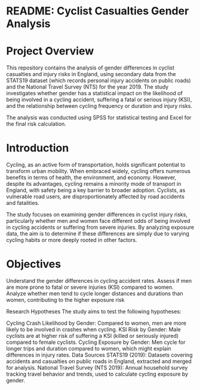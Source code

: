 # README: Cyclist Casualties Gender Analysis
# Project Overview
This repository contains the analysis of gender differences in cyclist casualties and injury risks in England, using secondary data from the STATS19 dataset (which records personal injury accidents on public roads) and the National Travel Survey (NTS) for the year 2019. The study investigates whether gender has a statistical impact on the likelihood of being involved in a cycling accident, suffering a fatal or serious injury (KSI), and the relationship between cycling frequency or duration and injury risks.

The analysis was conducted using SPSS for statistical testing and Excel for the final risk calculation.

# Introduction
Cycling, as an active form of transportation, holds significant potential to transform urban mobility. When embraced widely, cycling offers numerous benefits in terms of health, the environment, and economy. However, despite its advantages, cycling remains a minority mode of transport in England, with safety being a key barrier to broader adoption. Cyclists, as vulnerable road users, are disproportionately affected by road accidents and fatalities.

The study focuses on examining gender differences in cyclist injury risks, particularly whether men and women face different odds of being involved in cycling accidents or suffering from severe injuries. By analyzing exposure data, the aim is to determine if these differences are simply due to varying cycling habits or more deeply rooted in other factors.


# Objectives
Understand the gender differences in cycling accident rates.
Assess if men are more prone to fatal or severe injuries (KSI) compared to women.
Analyze whether men tend to cycle longer distances and durations than women, contributing to the higher exposure risk


Research Hypotheses
The study aims to test the following hypotheses:

Cycling Crash Likelihood by Gender: Compared to women, men are more likely to be involved in crashes when cycling.
KSI Risk by Gender: Male cyclists are at higher risk of suffering a KSI (killed or seriously injured) compared to female cyclists.
Cycling Exposure by Gender: Men cycle for longer trips and duration compared to women, which might explain differences in injury rates.
Data Sources
STATS19 (2019): Datasets covering accidents and casualties on public roads in England, extracted and merged for analysis.
National Travel Survey (NTS 2019): Annual household survey tracking travel behavior and trends, used to calculate cycling exposure by gender.



